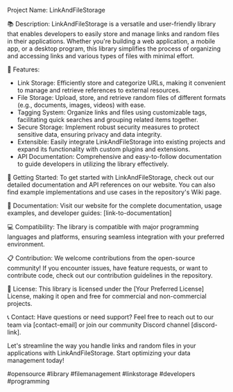 Project Name: LinkAndFileStorage

📚 Description:
LinkAndFileStorage is a versatile and user-friendly library that enables developers to easily store and manage links and random files in their applications. Whether you're building a web application, a mobile app, or a desktop program, this library simplifies the process of organizing and accessing links and various types of files with minimal effort.

🔗 Features:
- Link Storage: Efficiently store and categorize URLs, making it convenient to manage and retrieve references to external resources.
- File Storage: Upload, store, and retrieve random files of different formats (e.g., documents, images, videos) with ease.
- Tagging System: Organize links and files using customizable tags, facilitating quick searches and grouping related items together.
- Secure Storage: Implement robust security measures to protect sensitive data, ensuring privacy and data integrity.
- Extensible: Easily integrate LinkAndFileStorage into existing projects and expand its functionality with custom plugins and extensions.
- API Documentation: Comprehensive and easy-to-follow documentation to guide developers in utilizing the library effectively.

🚀 Getting Started:
To get started with LinkAndFileStorage, check out our detailed documentation and API references on our website. You can also find example implementations and use cases in the repository's Wiki page.

📖 Documentation:
Visit our website for the complete documentation, usage examples, and developer guides: [link-to-documentation]

💻 Compatibility:
The library is compatible with major programming languages and platforms, ensuring seamless integration with your preferred environment.

📋 Contribution:
We welcome contributions from the open-source community! If you encounter issues, have feature requests, or want to contribute code, check out our contribution guidelines in the repository.

📄 License:
This library is licensed under the [Your Preferred License] License, making it open and free for commercial and non-commercial projects.

📞 Contact:
Have questions or need support? Feel free to reach out to our team via [contact-email] or join our community Discord channel [discord-link].

Let's streamline the way you handle links and random files in your applications with LinkAndFileStorage. Start optimizing your data management today!

#opensource #library #filemanagement #linkstorage #developers #programming
